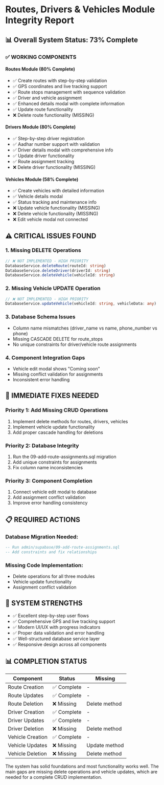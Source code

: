 # Routes, Drivers & Vehicles Module Integrity Report

## 📊 Overall System Status: 73% Complete

### ✅ **WORKING COMPONENTS**

#### Routes Module (80% Complete)
- ✅ Create routes with step-by-step validation
- ✅ GPS coordinates and live tracking support
- ✅ Route stops management with sequence validation
- ✅ Driver and vehicle assignment
- ✅ Enhanced details modal with complete information
- ✅ Update route functionality
- ❌ Delete route functionality (MISSING)

#### Drivers Module (80% Complete)  
- ✅ Step-by-step driver registration
- ✅ Aadhar number support with validation
- ✅ Driver details modal with comprehensive info
- ✅ Update driver functionality
- ✅ Route assignment tracking
- ❌ Delete driver functionality (MISSING)

#### Vehicles Module (58% Complete)
- ✅ Create vehicles with detailed information
- ✅ Vehicle details modal
- ✅ Status tracking and maintenance info
- ❌ Update vehicle functionality (MISSING)
- ❌ Delete vehicle functionality (MISSING)
- ❌ Edit vehicle modal not connected

## ⚠️ **CRITICAL ISSUES FOUND**

### 1. Missing DELETE Operations
```typescript
// ❌ NOT IMPLEMENTED - HIGH PRIORITY
DatabaseService.deleteRoute(routeId: string)
DatabaseService.deleteDriver(driverId: string) 
DatabaseService.deleteVehicle(vehicleId: string)
```

### 2. Missing Vehicle UPDATE Operation
```typescript
// ❌ NOT IMPLEMENTED - HIGH PRIORITY
DatabaseService.updateVehicle(vehicleId: string, vehicleData: any)
```

### 3. Database Schema Issues
- Column name mismatches (driver_name vs name, phone_number vs phone)
- Missing CASCADE DELETE for route_stops
- No unique constraints for driver/vehicle route assignments

### 4. Component Integration Gaps
- Vehicle edit modal shows "Coming soon" 
- Missing conflict validation for assignments
- Inconsistent error handling

## 🔧 **IMMEDIATE FIXES NEEDED**

### Priority 1: Add Missing CRUD Operations
1. Implement delete methods for routes, drivers, vehicles
2. Implement vehicle update functionality
3. Add proper cascade handling for deletions

### Priority 2: Database Integrity
1. Run the 09-add-route-assignments.sql migration
2. Add unique constraints for assignments
3. Fix column name inconsistencies

### Priority 3: Component Completion
1. Connect vehicle edit modal to database
2. Add assignment conflict validation
3. Improve error handling consistency

## 📋 **REQUIRED ACTIONS**

### Database Migration Needed:
```sql
-- Run admin/supabase/09-add-route-assignments.sql
-- Add constraints and fix relationships
```

### Missing Code Implementation:
- Delete operations for all three modules
- Vehicle update functionality
- Assignment conflict validation

## 🎯 **SYSTEM STRENGTHS**

- ✅ Excellent step-by-step user flows
- ✅ Comprehensive GPS and live tracking support
- ✅ Modern UI/UX with progress indicators
- ✅ Proper data validation and error handling
- ✅ Well-structured database service layer
- ✅ Responsive design across all components

## 📊 **COMPLETION STATUS**

| Component | Status | Missing |
|-----------|--------|---------|
| Route Creation | ✅ Complete | - |
| Route Updates | ✅ Complete | - |
| Route Deletion | ❌ Missing | Delete method |
| Driver Creation | ✅ Complete | - |
| Driver Updates | ✅ Complete | - |
| Driver Deletion | ❌ Missing | Delete method |
| Vehicle Creation | ✅ Complete | - |
| Vehicle Updates | ❌ Missing | Update method |
| Vehicle Deletion | ❌ Missing | Delete method |

The system has solid foundations and most functionality works well. The main gaps are missing delete operations and vehicle updates, which are needed for a complete CRUD implementation. 